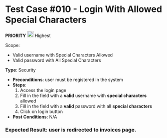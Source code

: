 # Test Case #010 - Login With Allowed Special Characters
 **PRIORITY** <img src="https://i.postimg.cc/y6bMbpH8/ta2.png" width="20"/> Highest

Scope: 
- Valid username with Special Characters Allowed 
- Valid password with All Special Characters

**Type**: Security
- **Preconditions**: user must be registered in the system
- **Steps**:
  1. Access the login page
  2. Fill in the field with a **valid** username with **special characters** allowed
  3. Fill in the field with a **valid** password with all **special characters** 
  4. Click on login button
- **Post Conditions**:  N/A

### **Expected Result**: user is redirected to invoices page.